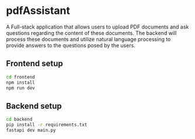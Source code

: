 
# pdfAssistant

A Full-stack application that allows users to upload PDF documents and ask questions
regarding the content of these documents. The backend will process these documents and
utilize natural language processing to provide answers to the questions posed by the users.
## Frontend setup

```bash
cd frontend
npm install
npm run dev
```


## Backend setup

```bash
cd backend
pip install -r requirements.txt
fastapi dev main.py 
```



